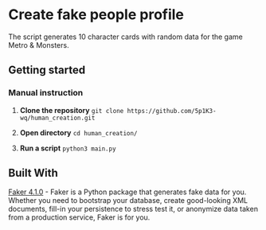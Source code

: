 # Create fake people profile
The script generates 10 character cards with random data for the game Metro & Monsters.

## Getting started
### Manual instruction
1. **Clone the repository** 
`
git clone https://github.com/5p1K3-wq/human_creation.git
`
2.  **Open directory**
`cd human_creation/`

3.  **Run a script** `python3 main.py`

## Built With
[Faker 4.1.0](https://pypi.org/project/Faker/) - Faker is a Python package that generates fake data for you. Whether you 
need to bootstrap your database, create good-looking XML documents, fill-in your persistence to stress test it, or 
anonymize data taken from a production service, Faker is for you.